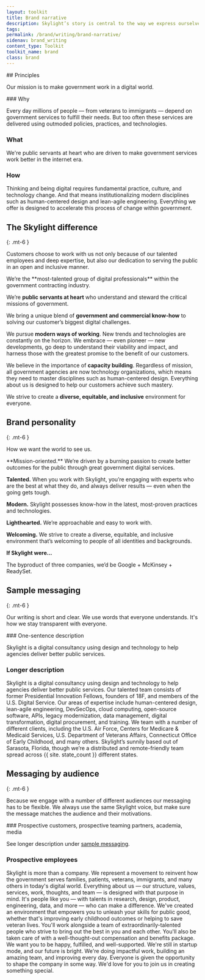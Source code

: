 ```yaml
---
layout: toolkit
title: Brand narrative
description: Skylight’s story is central to the way we express ourselves. That means instilling a sense of our mission, values, and expertise into everything we write.
tags:
permalink: /brand/writing/brand-narrative/
sidenav: brand_writing
content_type: Toolkit
toolkit_name: brand
class: brand
---
```


<div class="row">
<div class="col-md-9" markdown="1">
## Principles

Our mission is to make government work in a digital world.

<div class="example" markdown="1">
### Why

Every day millions of people — from veterans to immigrants — depend on government services to fulfill their needs. But too often these services are delivered using outmoded policies, practices, and technologies.

### What

We're public servants at heart who are driven to make government services work better in the internet era.

### How

Thinking and being digital requires fundamental practice, culture, and technology change. And that means institutionalizing modern disciplines such as human-centered design and lean-agile engineering. Everything we offer is designed to accelerate this process of change within government.
</div>

## The Skylight difference
{: .mt-6 }

Customers choose to work with us not only because of our talented employees and deep expertise, but also our dedication to serving the public in an open and inclusive manner.

<div class="example" markdown="1">
We’re the **most-talented group of digital professionals** within the government contracting industry.

We’re **public servants at heart** who understand and steward the critical missions of government.

We bring a unique blend of **government and commercial know-how** to solving our customer’s biggest digital challenges.

We pursue **modern ways of working**. New trends and technologies are constantly on the horizon. We embrace — even pioneer — new developments, go deep to understand their viability and impact, and harness those with the greatest promise to the benefit of our customers.

We believe in the importance of **capacity building**. Regardless of mission, all government agencies are now technology organizations, which means they need to master disciplines such as human-centered design. Everything about us is designed to help our customers achieve such mastery.

We strive to create a **diverse, equitable, and inclusive** environment for everyone.
</div>

## Brand personality
{: .mt-6 }

How we want the world to see us.

<div class="example" markdown="1">
**Mission-oriented.** We’re driven by a burning passion to create better outcomes for the public through great government digital services.

**Talented.** When you work with Skylight, you’re engaging with experts who are the best at what they do, and always deliver results — even when the going gets tough.

**Modern.** Skylight possesses know-how in the latest, most-proven practices and technologies.

**Lighthearted.** We’re approachable and easy to work with.

**Welcoming.** We strive to create a diverse, equitable, and inclusive environment that’s welcoming to people of all identities and backgrounds.

**If Skylight were...**

The byproduct of three companies, we’d be Google + McKinsey + ReadySet.
</div>

## Sample messaging
{: .mt-6 }

Our writing is short and clear. We use words that everyone understands. It's how we stay transparent with everyone.

<div class="example" markdown="1">
### One-sentence description

Skylight is a digital consultancy using design and technology to help agencies deliver better public services.

### Longer description

Skylight is a digital consultancy using design and technology to help agencies deliver better public services. Our talented team consists of former Presidential Innovation Fellows, founders of 18F, and members of the U.S. Digital Service. Our areas of expertise include human-centered design, lean-agile engineering, DevSecOps, cloud computing, open-source software, APIs, legacy modernization, data management, digital transformation, digital procurement, and training. We team with a number of different clients, including the U.S. Air Force, Centers for Medicare & Medicaid Services, U.S. Department of Veterans Affairs, Connecticut Office of Early Childhood, and many others. Skylight’s sunnily based out of Sarasota, Florida, though we’re a distributed and remote-friendly team spread across {{ site. state_count }} different states.
</div>

## Messaging by audience
{: .mt-6 }

Because we engage with a number of different audiences our messaging has to be flexible. We always use the same Skylight voice, but make sure the message matches the audience and their motivations.

<div class="example" markdown="1">
### Prospective customers, prospective teaming partners, academia, media

See longer description under [sample messaging](#sample-messaging).

### Prospective employees

Skylight is more than a company. We represent a movement to reinvent how the government serves families, patients, veterans, immigrants, and many others in today's digital world. Everything about us — our structure, values, services, work, thoughts, and team — is designed with that purpose in mind. It's people like you — with talents in research, design, product, engineering, data, and more — who can make a difference. We've created an environment that empowers you to unleash your skills for public good, whether that's improving early childhood outcomes or helping to save veteran lives. You'll work alongside a team of extraordinarily-talented people who strive to bring out the best in you and each other. You'll also be taken care of with a well-thought-out compensation and benefits package. We want you to be happy, fulfilled, and well-supported. We're still in startup mode, and our future is bright. We're doing impactful work, building an amazing team, and improving every day. Everyone is given the opportunity to shape the company in some way. We'd love for you to join us in creating something special.
</div>
</div>
</div>
